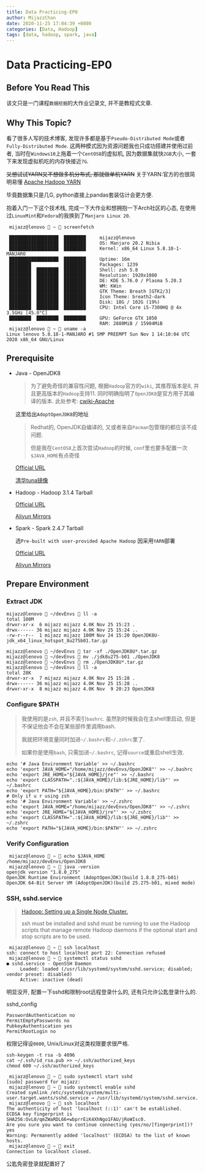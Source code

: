 ```yaml
---
title: Data Practicing-EP0
author: MijazzChan
date: 2020-11-25 17:04:39 +0800
categories: [Data, Hadoop]
tags: [data, hadoop, spark, java]
---
```


# Data Practicing-EP0

## Before You Read This

该文只是一门课程`数据挖掘`的大作业记录文, 并不是教程式文章.

## Why This Topic?

看了很多人写的技术博客, 发现许多都是基于`Pseudo-Distributed Mode`或者`Fully-Distributed Mode`. 这两种模式因为资源问题我也只成功搭建并使用过前者, 当时在`Windows10`上拖着一个`CentOS8`的虚拟机, 因为数据集就快`2GB`大小, 一套下来发现虚拟机吃的内存快接近`7G`.

~~又想试试YARN又不想做多机分布式, 那就做单机YARN~~ 关于YARN:官方的也很简明易懂 [Apache Hadoop YARN](https://hadoop.apache.org/docs/r3.1.4/hadoop-yarn/hadoop-yarn-site/YARN.html)

毕竟数据集只是几G, python直接上pandas套装估计会更方便.

抱着入门一下这个技术栈, 完成一下大作业和想拥抱一下Arch社区的心态, 在使用过`LinuxMint`和`Fedora`的我换到了`Manjaro Linux 20`. 

```shell
 mijazz@lenovo  ~  screenfetch

 ██████████████████  ████████     mijazz@lenovo
 ██████████████████  ████████     OS: Manjaro 20.2 Nibia
 ██████████████████  ████████     Kernel: x86_64 Linux 5.8.18-1-MANJARO
 ██████████████████  ████████     Uptime: 16m
 ████████            ████████     Packages: 1239
 ████████  ████████  ████████     Shell: zsh 5.8
 ████████  ████████  ████████     Resolution: 1920x1080
 ████████  ████████  ████████     DE: KDE 5.76.0 / Plasma 5.20.3
 ████████  ████████  ████████     WM: KWin
 ████████  ████████  ████████     GTK Theme: Breath [GTK2/3]
 ████████  ████████  ████████     Icon Theme: breath2-dark
 ████████  ████████  ████████     Disk: 18G / 102G (19%)
 ████████  ████████  ████████     CPU: Intel Core i5-7300HQ @ 4x 3.5GHz [45.0°C]
 ████████  ████████  ████████     GPU: GeForce GTX 1050
                                  RAM: 2880MiB / 15904MiB
 mijazz@lenovo  ~  uname -a   
Linux lenovo 5.8.18-1-MANJARO #1 SMP PREEMPT Sun Nov 1 14:10:04 UTC 2020 x86_64 GNU/Linux
```

## Prerequisite

+ Java - OpenJDK8

  > 为了避免奇怪的兼容性问题, 根据`Hadoop`官方的`wiki`, 其推荐版本是8, 并且更高版本的`Hadoop`支持11. 同时明确指明了`OpenJDK8`是官方用于其编译的版本. 此处参考: [cwiki-Apache](https://cwiki.apache.org/confluence/display/HADOOP/Hadoop+Java+Versions)

  这里给出`AdoptOpenJDK8`的地址

  > Redhat的, OpenJDK自编译的, 又或者来自`Pacman`包管理的都应该不成问题.
  >
  > 但是我在`CentOS8`上首次尝试`Hadoop`的时候, `conf`里也要多配置一次`$JAVA_HOME`有点奇怪

  [Official URL](https://github.com/AdoptOpenJDK/openjdk8-binaries/releases/download/jdk8u275-b01/OpenJDK8U-jdk_x64_linux_hotspot_8u275b01.tar.gz)

  [清华tuna镜像](https://mirrors.tuna.tsinghua.edu.cn/AdoptOpenJDK/8/jdk/x64/linux/)

+ Hadoop - Hadoop 3.1.4 Tarball

  [Official URL](https://www.apache.org/dyn/closer.cgi/hadoop/common)

  [Aliyun Mirrors](https://mirrors.aliyun.com/apache/hadoop/common/hadoop-3.1.4/hadoop-3.1.4.tar.gz)

+ Spark  - Spark  2.4.7 Tarball

  选` Pre-built with user-provided Apache Hadoop ` 因采用`YARN`部署

  [Official URL](https://www.apache.org/dyn/closer.lua/spark/spark-2.4.7)

  [Aliyun Mirrors](https://mirrors.aliyun.com/apache/spark/spark-2.4.7/spark-2.4.7-bin-without-hadoop.tgz)

## Prepare Environment

### Extract JDK

```shell
mijazz@lenovo  ~/devEnvs  ll -a
total 100M
drwxr-xr-x  6 mijazz mijazz 4.0K Nov 25 15:23 .
drwx------ 36 mijazz mijazz 4.0K Nov 25 15:24 ..
-rw-r--r--  1 mijazz mijazz 100M Nov 24 15:20 OpenJDK8U-jdk_x64_linux_hotspot_8u275b01.tar.gz

mijazz@lenovo  ~/devEnvs  tar -xf ./OpenJDK8U*.tar.gz                      
mijazz@lenovo  ~/devEnvs  mv ./jdk8u275-b01 ./OpenJDK8
mijazz@lenovo  ~/devEnvs  rm ./OpenJDK8U*.tar.gz                           
mijazz@lenovo  ~/devEnvs  ll -a
total 28K
drwxr-xr-x  7 mijazz mijazz 4.0K Nov 25 15:28 .
drwx------ 36 mijazz mijazz 4.0K Nov 25 15:28 ..
drwxr-xr-x  8 mijazz mijazz 4.0K Nov  9 20:23 OpenJDK8
```

### Configure $PATH

> 我使用的是`zsh`, 并且不索引`bashrc`. 虽然到时候我会在主shell里启动, 但是不保证他会不会在某些部件里调用bash. 
>
> 我就把环境变量同时加进`~/.bashrc`和`~/.zshrc`里了.
>
> 如果你是使用`bash`, 只需加进`~/.bashrc`, 记得`source`或重启shell生效.

```shell
echo '# Java Environment Variable' >> ~/.bashrc
echo 'export JAVA_HOME="/home/mijazz/devEnvs/OpenJDK8"' >> ~/.bashrc
echo 'export JRE_HOME="${JAVA_HOME}/jre"' >> ~/.bashrc
echo 'export CLASSPATH=".:${JAVA_HOME}/lib:${JRE_HOME}/lib"' >> ~/.bashrc
echo 'export PATH="${JAVA_HOME}/bin:$PATH"' >> ~/.bashrc
# Only if u r using zsh
echo '# Java Environment Variable' >> ~/.zshrc
echo 'export JAVA_HOME="/home/mijazz/devEnvs/OpenJDK8"' >> ~/.zshrc
echo 'export JRE_HOME="${JAVA_HOME}/jre"' >> ~/.zshrc
echo 'export CLASSPATH=".:${JAVA_HOME}/lib:${JRE_HOME}/lib"' >> ~/.zshrc
echo 'export PATH="${JAVA_HOME}/bin:$PATH"' >> ~/.zshrc
```

### Verify Configuration

```shell
 mijazz@lenovo  ~  echo $JAVA_HOME
/home/mijazz/devEnvs/OpenJDK8
 mijazz@lenovo  ~  java -version  
openjdk version "1.8.0_275"
OpenJDK Runtime Environment (AdoptOpenJDK)(build 1.8.0_275-b01)
OpenJDK 64-Bit Server VM (AdoptOpenJDK)(build 25.275-b01, mixed mode)
```

### SSH, sshd.service

>  [Hadoop: Setting up a Single Node Cluster.](https://hadoop.apache.org/docs/r3.1.4/hadoop-project-dist/hadoop-common/SingleCluster.html)
>
> ssh must be installed and sshd must be running to use the Hadoop scripts that manage remote Hadoop daemons if the optional start and stop scripts are to be used.

```shell
 mijazz@lenovo  ~  ssh localhost
ssh: connect to host localhost port 22: Connection refused
 mijazz@lenovo  ~  systemctl status sshd
● sshd.service - OpenSSH Daemon
     Loaded: loaded (/usr/lib/systemd/system/sshd.service; disabled; vendor preset: disabled)
     Active: inactive (dead)
```

明显没开, 配置一下sshd和限制root远程登录什么的, 还有只允许公匙登录什么的.

sshd_config

```
PasswordAuthentication no
PermitEmptyPasswords no
PubkeyAuthentication yes
PermitRootLogin no
```

权限记得设`0600`, Unix/Linux对这类权限要求很严格.

```shell
ssh-keygen -t rsa -b 4096
cat ~/.ssh/id_rsa.pub >> ~/.ssh/authorized_keys
chmod 600 ~/.ssh/authorized_keys

 mijazz@lenovo  ~  sudo systemctl start sshd 
[sudo] password for mijazz: 
 mijazz@lenovo  ~  sudo systemctl enable sshd
Created symlink /etc/systemd/system/multi-user.target.wants/sshd.service → /usr/lib/systemd/system/sshd.service.
 mijazz@lenovo  ~  ssh localhost             
The authenticity of host 'localhost (::1)' can't be established.
ECDSA key fingerprint is SHA256:OvL0/qmZWaRDL66+wbprrEiK4XhNgo1FAU/jRoWIsc0.
Are you sure you want to continue connecting (yes/no/[fingerprint])? yes
Warning: Permanently added 'localhost' (ECDSA) to the list of known hosts.
 mijazz@lenovo  ~  exit
Connection to localhost closed.
```

公匙免密登录就配置好了




